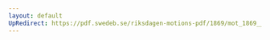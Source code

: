 ```yaml
---
layout: default
UpRedirect: https://pdf.swedeb.se/riksdagen-motions-pdf/1869/mot_1869__fk__00041.pdf
---
```


